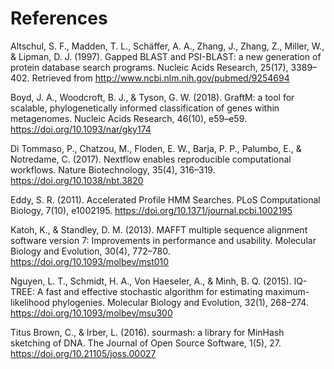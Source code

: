 References
==========

Altschul, S. F., Madden, T. L., Schäffer, A. A., Zhang, J., Zhang, Z., Miller, W., & Lipman, D. J. (1997). Gapped BLAST and PSI-BLAST: a new generation of protein database search programs. Nucleic Acids Research, 25(17), 3389–402. Retrieved from http://www.ncbi.nlm.nih.gov/pubmed/9254694

Boyd, J. A., Woodcroft, B. J., & Tyson, G. W. (2018). GraftM: a tool for scalable, phylogenetically informed classification of genes within metagenomes. Nucleic Acids Research, 46(10), e59–e59. https://doi.org/10.1093/nar/gky174

Di Tommaso, P., Chatzou, M., Floden, E. W., Barja, P. P., Palumbo, E., & Notredame, C. (2017). Nextflow enables reproducible computational workflows. Nature Biotechnology, 35(4), 316–319. https://doi.org/10.1038/nbt.3820

Eddy, S. R. (2011). Accelerated Profile HMM Searches. PLoS Computational Biology, 7(10), e1002195. https://doi.org/10.1371/journal.pcbi.1002195

Katoh, K., & Standley, D. M. (2013). MAFFT multiple sequence alignment software version 7: Improvements in performance and usability. Molecular Biology and Evolution, 30(4), 772–780. https://doi.org/10.1093/molbev/mst010

Nguyen, L. T., Schmidt, H. A., Von Haeseler, A., & Minh, B. Q. (2015). IQ-TREE: A fast and effective stochastic algorithm for estimating maximum-likelihood phylogenies. Molecular Biology and Evolution, 32(1), 268–274. https://doi.org/10.1093/molbev/msu300

Titus Brown, C., & Irber, L. (2016). sourmash: a library for MinHash sketching of DNA. The Journal of Open Source Software, 1(5), 27. https://doi.org/10.21105/joss.00027
